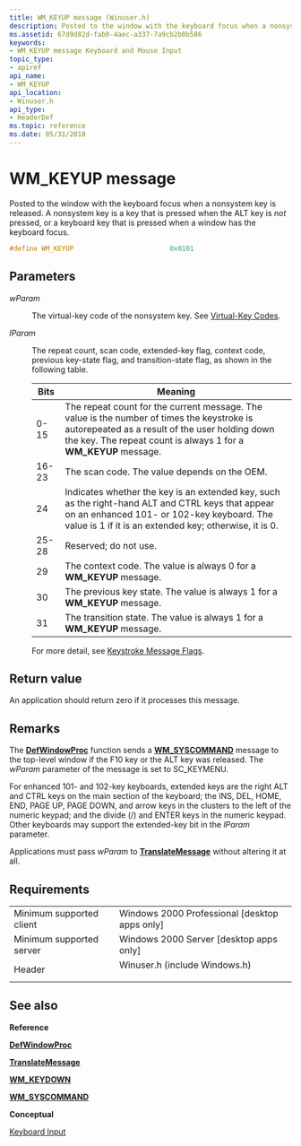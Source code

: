 ```yaml
---
title: WM_KEYUP message (Winuser.h)
description: Posted to the window with the keyboard focus when a nonsystem key is released. A nonsystem key is a key that is pressed when the ALT key is not pressed, or a keyboard key that is pressed when a window has the keyboard focus.
ms.assetid: 67d9d82d-fab0-4aec-a337-7a9cb2b0b586
keywords:
- WM_KEYUP message Keyboard and Mouse Input
topic_type:
- apiref
api_name:
- WM_KEYUP
api_location:
- Winuser.h
api_type:
- HeaderDef
ms.topic: reference
ms.date: 05/31/2018
---
```


# WM\_KEYUP message

Posted to the window with the keyboard focus when a nonsystem key is released. A nonsystem key is a key that is pressed when the ALT key is *not* pressed, or a keyboard key that is pressed when a window has the keyboard focus.


```C++
#define WM_KEYUP                        0x0101
```



## Parameters

<dl> <dt>

*wParam* 
</dt> <dd>

The virtual-key code of the nonsystem key. See [Virtual-Key Codes](virtual-key-codes.md).

</dd> <dt>

*lParam* 
</dt> <dd>

The repeat count, scan code, extended-key flag, context code, previous key-state flag, and transition-state flag, as shown in the following table.



| Bits  | Meaning                                                                                                                                                                                                          |
|-------|------------------------------------------------------------------------------------------------------------------------------------------------------------------------------------------------------------------|
| 0-15  | The repeat count for the current message. The value is the number of times the keystroke is autorepeated as a result of the user holding down the key. The repeat count is always 1 for a **WM\_KEYUP** message. |
| 16-23 | The scan code. The value depends on the OEM.                                                                                                                                                                     |
| 24    | Indicates whether the key is an extended key, such as the right-hand ALT and CTRL keys that appear on an enhanced 101- or 102-key keyboard. The value is 1 if it is an extended key; otherwise, it is 0.         |
| 25-28 | Reserved; do not use.                                                                                                                                                                                            |
| 29    | The context code. The value is always 0 for a **WM\_KEYUP** message.                                                                                                                                             |
| 30    | The previous key state. The value is always 1 for a **WM\_KEYUP** message.                                                                                                                                       |
| 31    | The transition state. The value is always 1 for a **WM\_KEYUP** message.                                                                                                                                         |

For more detail, see [Keystroke Message Flags](about-keyboard-input.md#keystroke-message-flags).
 

</dd> </dl>

## Return value

An application should return zero if it processes this message.

## Remarks

The [**DefWindowProc**](https://docs.microsoft.com/windows/desktop/api/winuser/nf-winuser-defwindowproca) function sends a [**WM\_SYSCOMMAND**](https://docs.microsoft.com/windows/desktop/menurc/wm-syscommand) message to the top-level window if the F10 key or the ALT key was released. The *wParam* parameter of the message is set to SC\_KEYMENU.

For enhanced 101- and 102-key keyboards, extended keys are the right ALT and CTRL keys on the main section of the keyboard; the INS, DEL, HOME, END, PAGE UP, PAGE DOWN, and arrow keys in the clusters to the left of the numeric keypad; and the divide (/) and ENTER keys in the numeric keypad. Other keyboards may support the extended-key bit in the *lParam* parameter.

Applications must pass *wParam* to [**TranslateMessage**](https://docs.microsoft.com/windows/desktop/api/winuser/nf-winuser-translatemessage) without altering it at all.

## Requirements



|                                     |                                                                                                          |
|-------------------------------------|----------------------------------------------------------------------------------------------------------|
| Minimum supported client<br/> | Windows 2000 Professional \[desktop apps only\]<br/>                                               |
| Minimum supported server<br/> | Windows 2000 Server \[desktop apps only\]<br/>                                                     |
| Header<br/>                   | <dl> <dt>Winuser.h (include Windows.h)</dt> </dl> |



## See also

<dl> <dt>

**Reference**
</dt> <dt>

[**DefWindowProc**](https://docs.microsoft.com/windows/desktop/api/winuser/nf-winuser-defwindowproca)
</dt> <dt>

[**TranslateMessage**](https://docs.microsoft.com/windows/desktop/api/winuser/nf-winuser-translatemessage)
</dt> <dt>

[**WM\_KEYDOWN**](wm-keydown.md)
</dt> <dt>

[**WM\_SYSCOMMAND**](https://docs.microsoft.com/windows/desktop/menurc/wm-syscommand)
</dt> <dt>

**Conceptual**
</dt> <dt>

[Keyboard Input](keyboard-input.md)
</dt> </dl>

 

 





